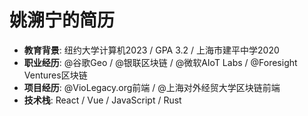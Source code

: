 # 姚溯宁的简历
- **教育背景**: 纽约大学计算机2023 / GPA 3.2 / 上海市建平中学2020
- **职业经历**: @谷歌Geo / @银联区块链 / @微软AIoT Labs / @Foresight Ventures区块链
- **项目经历**: @VioLegacy.org前端 / @上海对外经贸大学区块链前端
- **技术栈**: React / Vue / JavaScript / Rust
